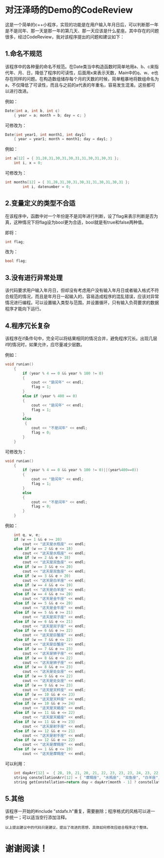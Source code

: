 # 对汪泽旸的Demo的CodeReview
这是一个简单的c++小程序，实现的功能是在用户输入年月日后，可以判断那一年是不是闰年、那一天是那一年的第几天、那一天应该是什么星座。其中存在的问题很多，经过CodeReview，我对该程序提出的问题和建议如下：
## 1.命名不规范
该程序中的各种量的命名不规范。在Date类当中构造函数时简单地用a、b、c来指代年、月、日，降低了程序的可读性，后面用x来表示天数，Main中的q、w、e也存在同样的问题。在构造数组储存每个月的天数的时候，简单粗暴地将数组命名为a，不仅降低了可读性，而且与之前的a代表的年重名，容易发生混淆。这些都可以进行改进。

例如：
```C++
Date(int a, int b, int c) 
    { year = a; month = b; day = c; }
```
可修改为：
```C++
Date(int year1, int month1, int day1)
    { year = year1; month = month1; day = day1; }
```
例如：
```C++
int a[12] = { 31,28,31,30,31,30,31,31,30,31,30,31 };
	int i, x = 0;
```
可修改为：
```C++
int months[12] = { 31,28,31,30,31,30,31,31,30,31,30,31 };
		int i, datenumber = 0;
```
## 2.变量定义的类型不合适
在该程序中，函数中对一个年份是不是闰年进行判断，设了flag来表示判断是否为真，这种情况下将flag设为bool更为合适，bool就是有true和false两种值。

即将：
```C++
int flag;
```
改为：
```C++
bool flag;
```
## 3.没有进行异常处理
该代码要求用户输入年月日，但却没有考虑用户没有输入年月日或者输入格式不符合规范的情况，而且是年月日一起输入的，容易造成程序的混乱错误，应该对异常情况进行编程。可以设置输入类型与范围，并设置循环，只有输入负荷要求的数据程序才能向下运行。

## 4.程序冗长复杂
该程序在if条件句中，完全可以将结果相同的情况合并，避免程序冗长。出现几层if的情况时，如果允许，应尽量减少层数。

例如：
```C++
void runian()
    {
		if (year % 4 == 0 && year % 100 != 0)
		{
			cout << "是闰年" << endl;
			flag = 1;
		}
		else if (year % 400 == 0)
		{
			cout << "是闰年" << endl;
			flag = 1;
		}
		else
         {
			cout << "不是闰年" << endl;
			flag = 0;
		}
    }
```
可修改为：
```C++
void runian()
    {
		if (year % 4 == 0 && year % 100 != 0)||(year%400==0))
		{
			cout << "是闰年" << endl;
			flag = 1;
		}
		else 
        {
			cout << "不是闰年" << endl;
			flag = 0;
		}
    }
```
例如：
```C++
    int q, w, e;
    if (w == 1 && e >= 20)
		cout << "这天是水瓶座" << endl;
	else if (w == 2 && e <= 18)
		cout << "这天是水瓶座" << endl;
	else if (w == 2 && e > 18)
		cout << "这天是双鱼座" << endl;
	else if (w == 3 && e <= 20)
		cout << "这天是双鱼座" << endl;
	else if (w == 3 && e > 20)
		cout << "这天是白羊座" << endl;
	else if (w == 4 && e <= 19)
		cout << "这天是白羊座" << endl;
	else if (w == 4 && e >= 20)
		cout << "这天是金牛座" << endl;
	else if (w == 5 && e <= 20)
		cout << "这天是金牛座" << endl;
	else if (w == 5 && e >= 21)
		cout << "这天是双子座" << endl;
	else if (w == 6 && e <= 21)
		cout << "这天是双子座" << endl;
	else if (w == 6 && e >= 22)
		cout << "这天是巨蟹座" << endl;
	else if (w == 7 && e <= 22)
		cout << "这天是巨蟹座" << endl;
	else if (w == 7 && e >= 23)
		cout << "这天是狮子座" << endl;
	else if (w == 8 && e <= 22)
		cout << "这天是狮子座" << endl;
	else if (w == 8 && e >= 23)
		cout << "这天是处女座" << endl;
	else if (w == 9 && e <= 22)
		cout << "这天是处女座" << endl;
	else if (w == 9 && e >= 23)
		cout << "这天是天秤座" << endl;
	else if (w == 10 && e <= 23)
		cout << "这天是天秤座" << endl;
	else if (w == 10 && e >= 24)
		cout << "这天是天蝎座" << endl;
	else if (w == 11 && e <= 22)
		cout << "这天是天蝎座" << endl;
	else if (w == 11 && e >= 23)
		cout << "这天是射手座" << endl;
	else if (w == 12 && e <= 21)
		cout << "这天是射手座" << endl;
	else if (w == 12 && e >= 22)
		cout << "这天是摩羯座" << endl;
	else if (w == 1 && e <= 19)
		cout << "这天是摩羯座" << endl;

```
可以利用：
```C++
    int dayArr[12] =  { 20, 19, 21, 20, 21, 22, 23, 23, 23, 24, 23, 22 };
	string constellationArr[12] = { "摩羯座", "水瓶座", "双鱼座", "白羊座", "金牛座", "双子座", "巨蟹座", "狮子座", "处女座", "天秤座", "天蝎座", "射手座", "摩羯座" };
	string getConstellation=return day < dayArr[month - 1] ? constellationArr[month - 1] : constellationArr[month];
```
## 5.其他
该程序一开始的#include "stdafx.h"重复，需要删除；程序格式的风格可以进一步统一；可以适当空行添加注释。

    以上提出建议中的代码只是建议，提出了改进的思想，具体如何修改应结合程序这个整体。
# 谢谢阅读！
